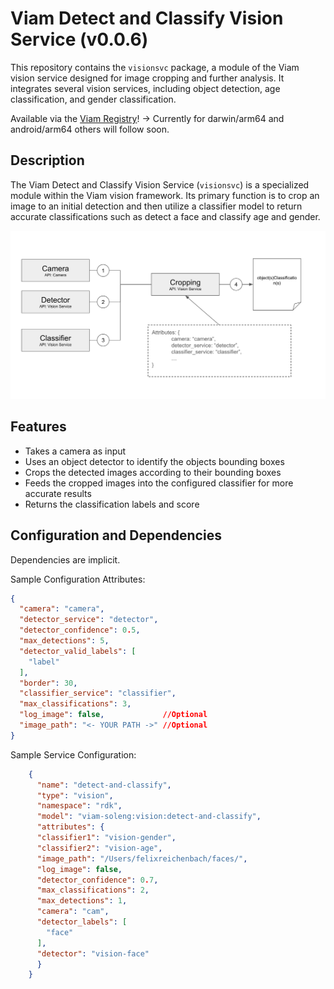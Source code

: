 # Viam Detect and Classify Vision Service (v0.0.6)

This repository contains the `visionsvc` package, a module of the Viam vision service designed for image cropping and further analysis. It integrates several vision services, including object detection, age classification, and gender classification.

Available via the [Viam Registry](https://app.viam.com/module/viam-soleng/detect-and-classify)! -> Currently for darwin/arm64 and android/arm64 others will follow soon.

## Description

The Viam Detect and Classify Vision Service (`visionsvc`) is a specialized module within the Viam vision framework. Its primary function is to crop an image to an initial detection and then utilize a classifier model to return accurate classifications such as detect a face and classify age and gender.

![alt text](media/architecture.png "Detect and Classify Service Architecture")

## Features

- Takes a camera as input
- Uses an object detector to identify the objects bounding boxes
- Crops the detected images according to their bounding boxes
- Feeds the cropped images into the configured classifier for more accurate results
- Returns the classification labels and score

## Configuration and Dependencies

Dependencies are implicit.

Sample Configuration Attributes:
```json
{
  "camera": "camera",
  "detector_service": "detector",
  "detector_confidence": 0.5,
  "max_detections": 5,
  "detector_valid_labels": [
    "label"
  ],
  "border": 30,
  "classifier_service": "classifier",
  "max_classifications": 3,
  "log_image": false,             //Optional
  "image_path": "<- YOUR PATH ->" //Optional
}
```

Sample Service Configuration:
```json
    {
      "name": "detect-and-classify",
      "type": "vision",
      "namespace": "rdk",
      "model": "viam-soleng:vision:detect-and-classify",
      "attributes": {
      "classifier1": "vision-gender",
      "classifier2": "vision-age",
      "image_path": "/Users/felixreichenbach/faces/",
      "log_image": false,
      "detector_confidence": 0.7,
      "max_classifications": 2,
      "max_detections": 1,
      "camera": "cam",
      "detector_labels": [
        "face"
      ],
      "detector": "vision-face"
      }
    }
```
